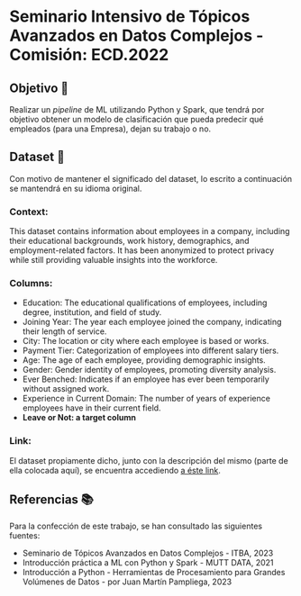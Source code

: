 # Seminario Intensivo de Tópicos Avanzados en Datos Complejos - Comisión: ECD.2022

## Objetivo 🎯
Realizar un _pipeline_ de ML utilizando Python y Spark, que tendrá por objetivo obtener un modelo de clasificación que pueda predecir qué empleados (para una Empresa), dejan su trabajo o no. 

## Dataset 📄
Con motivo de mantener el significado del dataset, lo escrito a continuación se mantendrá en su idioma original. 

### Context:
This dataset contains information about employees in a company, including their educational backgrounds, work history, demographics, and employment-related factors. It has been anonymized to protect privacy while still providing valuable insights into the workforce.

### Columns:
- Education: The educational qualifications of employees, including degree, institution, and field of study.
- Joining Year: The year each employee joined the company, indicating their length of service.
- City: The location or city where each employee is based or works.
- Payment Tier: Categorization of employees into different salary tiers.
- Age: The age of each employee, providing demographic insights.
- Gender: Gender identity of employees, promoting diversity analysis.
- Ever Benched: Indicates if an employee has ever been temporarily without assigned work.
- Experience in Current Domain: The number of years of experience employees have in their current field.
- **Leave or Not: a target column**
  
### Link:
El dataset propiamente dicho, junto con la descripción del mismo (parte de ella colocada aquí), se encuentra accediendo [a éste link](https://www.kaggle.com/datasets/tawfikelmetwally/employee-dataset/data).

## Referencias 📚
Para la confección de este trabajo, se han consultado las siguientes fuentes: 

- Seminario de Tópicos Avanzados en Datos Complejos - ITBA, 2023
- Introducción práctica a ML con Python y Spark - MUTT DATA, 2021
- Introducción a Python - Herramientas de Procesamiento para Grandes Volúmenes de Datos - por Juan Martín Pampliega, 2023
